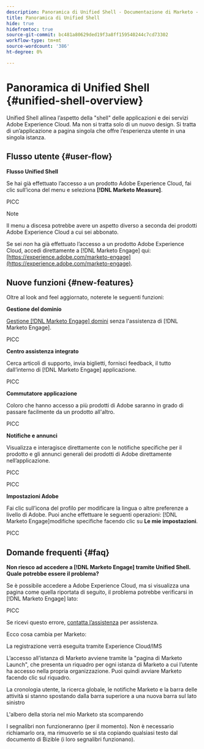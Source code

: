 ```yaml
---
description: Panoramica di Unified Shell - Documentazione di Marketo - Documentazione del prodotto
title: Panoramica di Unified Shell
hide: true
hidefromtoc: true
source-git-commit: bc481a80629ded19f3a8ff159540244c7cd73302
workflow-type: tm+mt
source-wordcount: '386'
ht-degree: 0%

---
```


# Panoramica di Unified Shell {#unified-shell-overview}

Unified Shell allinea l’aspetto della &quot;shell&quot; delle applicazioni e dei servizi Adobe Experience Cloud. Ma non si tratta solo di un nuovo design. Si tratta di un’applicazione a pagina singola che offre l’esperienza utente in una singola istanza.

## Flusso utente {#user-flow}

**Flusso Unified Shell**

Se hai già effettuato l’accesso a un prodotto Adobe Experience Cloud, fai clic sull’icona del menu e seleziona **[!DNL Marketo Measure]**.

PICC

>[!NOTE]
>
>Il menu a discesa potrebbe avere un aspetto diverso a seconda dei prodotti Adobe Experience Cloud a cui sei abbonato.

Se sei _non_ ha già effettuato l’accesso a un prodotto Adobe Experience Cloud, accedi direttamente a [!DNL Marketo Engage] qui: [https://experience.adobe.com/marketo-engage](https://experience.adobe.com/marketo-engage).

## Nuove funzioni {#new-features}

Oltre al look and feel aggiornato, noterete le seguenti funzioni:

**Gestione del dominio**

[Gestione [!DNL Marketo Engage] domini](/help/marketo/product-docs/administration/email-setup/add-multiple-branding-domains/add-an-additional-branding-domain.md) senza l&#39;assistenza di [!DNL Marketo Engage].

PICC

**Centro assistenza integrato**

Cerca articoli di supporto, invia biglietti, fornisci feedback, il tutto dall’interno di [!DNL Marketo Engage] applicazione.

PICC

**Commutatore applicazione**

Coloro che hanno accesso a più prodotti di Adobe saranno in grado di passare facilmente da un prodotto all&#39;altro.

PICC

**Notifiche e annunci**

Visualizza e interagisce direttamente con le notifiche specifiche per il prodotto e gli annunci generali dei prodotti di Adobe direttamente nell’applicazione.

PICC

PICC

**Impostazioni Adobe**

Fai clic sull’icona del profilo per modificare la lingua o altre preferenze a livello di Adobe. Puoi anche effettuare le seguenti operazioni: [!DNL Marketo Engage]modifiche specifiche facendo clic su **Le mie impostazioni**.

PICC

## Domande frequenti {#faq}

**Non riesco ad accedere a [!DNL Marketo Engage] tramite Unified Shell. Quale potrebbe essere il problema?**

Se è possibile accedere a Adobe Experience Cloud, ma si visualizza una pagina come quella riportata di seguito, il problema potrebbe verificarsi in [!DNL Marketo Engage] lato:

PICC

Se ricevi questo errore, [contatta l’assistenza](https://nation.marketo.com/t5/support/ct-p/Support) per assistenza.

Ecco cosa cambia per Marketo:

La registrazione verrà eseguita tramite Experience Cloud/IMS

L’accesso all’istanza di Marketo avviene tramite la &quot;pagina di Marketo Launch&quot;, che presenta un riquadro per ogni istanza di Marketo a cui l’utente ha accesso nella propria organizzazione. Puoi quindi avviare Marketo facendo clic sul riquadro.

La cronologia utente, la ricerca globale, le notifiche Marketo e la barra delle attività si stanno spostando dalla barra superiore a una nuova barra sul lato sinistro

L&#39;albero della storia nel mio Marketo sta scomparendo

I segnalibri non funzioneranno (per il momento). Non è necessario richiamarlo ora, ma rimuoverlo se si sta copiando qualsiasi testo dal documento di Bizible (i loro segnalibri funzionano).
